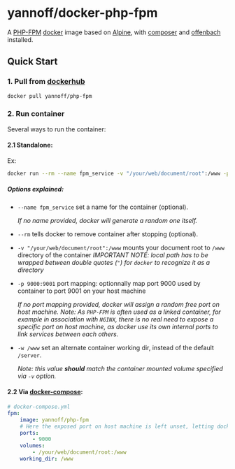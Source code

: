# yannoff/docker-php-fpm

A [PHP-FPM](http://php.net/manual/fr/install.fpm.php "PHP FastCGI Process Manager") [docker](https://www.docker.com/ "docker") image based on [Alpine](https://alpinelinux.org/ "Alpine Linux"), with [composer](https://getcomposer.org/ "composer") and [offenbach](https://github.com/yannoff/offenbach) installed.

## Quick Start

### 1. Pull from [dockerhub](https://hub.docker.com/ "dockerhub")

```bash
docker pull yannoff/php-fpm
```

### 2. Run container

Several ways to run the container:

#### 2.1 Standalone:

Ex:


```bash
docker run --rm --name fpm_service -v "/your/web/document/root":/www -p 9000:9001 -w /www yannoff/php-fpm
```

##### Options explained:
- `--name fpm_service` set a name for the container (optional).

    *If no name provided, docker will generate a random one itself.*
- `--rm` tells docker to remove container after stopping (optional).

- `-v "/your/web/document/root":/www` mounts your document root to `/www` directory of the container
    *IMPORTANT NOTE: local path has to be wrapped between double quotes (`"`) for `docker` to recognize it as a directory*

- `-p 9000:9001` port mapping: optionnally map port 9000 used by container to port 9001 on your host machine

    *If no port mapping provided, docker will assign a random free port on host machine.*
    *Note: As `PHP-FPM` is often used as a linked container, for example in association with `NGINX`, there is no real need to expose a specific port on host machine, as docker use its own internal ports to link services between each others.*
- `-w /www` set an alternate container working dir, instead of the default `/server`.

    *Note: this value **should** match the container mounted volume specified via `-v` option.*


#### 2.2 Via [docker-compose](https://github.com/docker/compose "Docker Compose Project"):

```yaml
# docker-compose.yml
fpm:
    image: yannoff/php-fpm
    # Here the exposed port on host machine is left unset, letting docker allocate it automatically to a free available port*
    ports:
        - 9000
    volumes:
        - /your/web/document/root:/www
    working_dir: /www 

```
